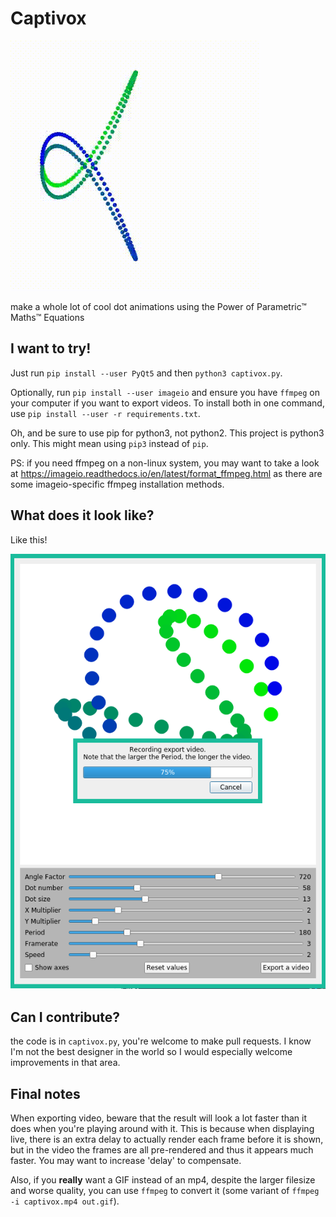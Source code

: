 # Captivox

![Captivox heading example gif](captivox.gif)

make a whole lot of cool dot animations using the Power of Parametric™ Maths™ Equations

I want to try!
-----
Just run `pip install --user PyQt5` and then `python3 captivox.py`.

Optionally, run `pip install --user imageio` and ensure you have `ffmpeg` on your computer if you want to export videos. To install both in one command, use `pip install --user -r requirements.txt`.

Oh, and be sure to use pip for python3, not python2. This project is python3 only. This might mean using `pip3` instead of `pip`.

PS: if you need ffmpeg on a non-linux system, you may want to take a look at https://imageio.readthedocs.io/en/latest/format_ffmpeg.html as there are some imageio-specific ffmpeg installation methods.

What does it look like?
-----

Like this!

![Screenshot of the app](screenshot.png)

Can I contribute?
-----

the code is in `captivox.py`, you're welcome to make pull requests. I know I'm not the best designer in the world so I would especially welcome improvements in that area.

Final notes
-----

When exporting video, beware that the result will look a lot faster than it does when you're playing around with it. This is because when displaying live, there is an extra delay to actually render each frame before it is shown, but in the video the frames are all pre-rendered and thus it appears much faster. You may want to increase 'delay' to compensate.

Also, if you **really** want a GIF instead of an mp4, despite the larger filesize and worse quality, you can use `ffmpeg` to convert it (some variant of `ffmpeg -i captivox.mp4 out.gif`).
